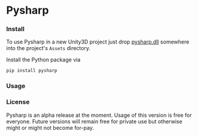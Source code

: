 # Pysharp

### Install
To use Pysharp in a new Unity3D project just drop [pysharp.dll](https://github.com/rmst/pysharp/raw/main/pysharp.dll) somewhere into the project's `Assets` directory.

Install the Python package via
```bash
pip install pysharp
```


### Usage






### License
Pysharp is an alpha release at the moment. Usage of this version is free for everyone. Future versions will remain free for private use but otherwise might or might not become for-pay.